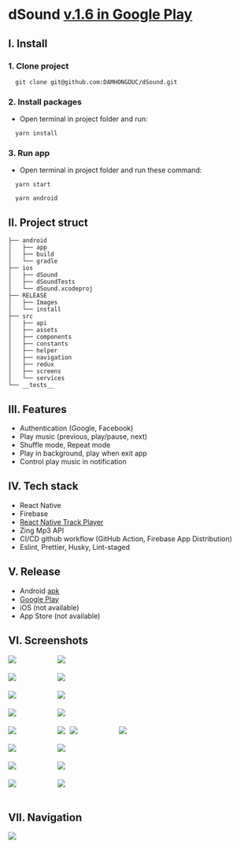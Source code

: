 # dSound [v.1.6 in Google Play](https://play.google.com/store/apps/details?id=com.dsound)

## I. Install
### 1. Clone project
```
  git clone git@github.com:DAMHONGDUC/dSound.git
```
### 2. Install packages
- Open terminal in project folder and run:
```
  yarn install
```

### 3. Run app
- Open terminal in project folder and run these command:
```
  yarn start
```
```
  yarn android
```
## II. Project struct

```
├── android
│   ├── app
│   ├── build
│   └── gradle
├── ios
│   ├── dSound
│   ├── dSoundTests
│   └── dSound.xcodeproj
├── RELEASE
│   ├── Images
│   └── install
├── src
│   ├── api
│   ├── assets
│   ├── components
│   ├── constants
│   ├── helper
│   ├── navigation
│   ├── redux
│   ├── screens
│   └── services
└── __tests__
```

## III. Features
- Authentication (Google, Facebook)
- Play music (previous, play/pause, next)
- Shuffle mode, Repeat mode
- Play in background, play when exit app
- Control play music in notification

## IV. Tech stack
- React Native
- Firebase
- [React Native Track Player](https://react-native-track-player.js.org/)
- Zing Mp3 API
- CI/CD github workflow (GitHub Action, Firebase App Distribution)
- Eslint, Prettier, Husky, Lint-staged

## V. Release
- Android [apk](RELEASE/install/app-release.apk)
- [Google Play](https://play.google.com/store/apps/details?id=com.dsound)
- iOS (not available)
- App Store (not available)

## VI. Screenshots

<kbd>
  <img src="RELEASE/Images/1.jpg">
   &nbsp;&nbsp;&nbsp;&nbsp;&nbsp;&nbsp;&nbsp;&nbsp;
  <img src="RELEASE/Images/2.jpg">
</kbd>
<br/>
<br/> 
       
<kbd>
  <img src="RELEASE/Images/3.jpg">
   &nbsp;&nbsp;&nbsp;&nbsp;&nbsp;&nbsp;&nbsp;&nbsp;
  <img src="RELEASE/Images/4.jpg">
</kbd>
<br/>
<br/> 

<kbd>
  <img src="RELEASE/Images/5.jpg">
   &nbsp;&nbsp;&nbsp;&nbsp;&nbsp;&nbsp;&nbsp;&nbsp;
  <img src="RELEASE/Images/6.jpg">
</kbd>
<br/>
<br/> 

<kbd>
  <img src="RELEASE/Images/7.jpg">
   &nbsp;&nbsp;&nbsp;&nbsp;&nbsp;&nbsp;&nbsp;&nbsp;
  <img src="RELEASE/Images/8.jpg">
</kbd>
<br/>
<br/> 


<kbd>
   <img src="RELEASE/Images/9.jpg"/>
   &nbsp;&nbsp;&nbsp;&nbsp;&nbsp;&nbsp;&nbsp;&nbsp;
   <img src="RELEASE/Images/10.jpg"/>
</kbd>

<kbd>
  <img src="RELEASE/Images/11.jpg">
   &nbsp;&nbsp;&nbsp;&nbsp;&nbsp;&nbsp;&nbsp;&nbsp;
  <img src="RELEASE/Images/18.jpg">
</kbd>
<br/>
<br/> 

<kbd>
  <img src="RELEASE/Images/12.jpg">
   &nbsp;&nbsp;&nbsp;&nbsp;&nbsp;&nbsp;&nbsp;&nbsp;
  <img src="RELEASE/Images/13.jpg">
</kbd>
<br/>
<br/> 

<kbd>
  <img src="RELEASE/Images/14.jpg">
   &nbsp;&nbsp;&nbsp;&nbsp;&nbsp;&nbsp;&nbsp;&nbsp;
  <img src="RELEASE/Images/15.jpg">
</kbd>
<br/>
<br/> 

<kbd>
  <img src="RELEASE/Images/16.jpg">
   &nbsp;&nbsp;&nbsp;&nbsp;&nbsp;&nbsp;&nbsp;&nbsp;
  <img src="RELEASE/Images/17.jpg">
</kbd>
<br/>
<br/> 

## VII. Navigation
<img src="RELEASE/dSound_nav.png">
